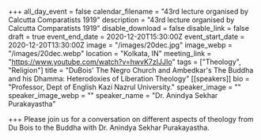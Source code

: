 +++
all_day_event = false
calendar_filename = "43rd lecture organised by Calcutta Comparatists 1919"
description = "43rd lecture organised by Calcutta Comparatists 1919"
disable_download = false
disable_link = false
draft = true
event_end_date = 2020-12-20T15:30:00Z
event_start_date = 2020-12-20T13:30:00Z
image = "/images/20dec.jpg"
image_webp = "/images/20dec.webp"
location = "Kolkata, IN"
meeting_link = "https://www.youtube.com/watch?v=hwvK7zIJJIo"
tags = ["Theology", "Religion"]
title = "DuBois' The Negro Church and Ambedkar's The Buddha and his Dhamma: Heterodoxies of Liberation Theology"
[[speakers]]
bio = "Professor, Dept of English Kazi Nazrul University."
speaker_image = ""
speaker_image_webp = ""
speaker_name = "Dr. Anindya Sekhar Purakayastha"

+++
Please join us for a conversation on different aspects of theology from Du Bois to the Buddha with Dr. Anindya Sekhar Purakayastha.